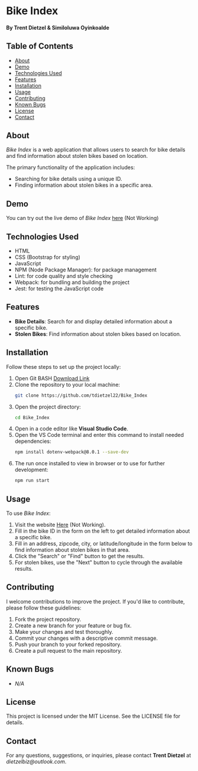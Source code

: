 # Bike Index

#### By Trent Dietzel & Similoluwa Oyinkoalde

## Table of Contents
- [About](#about)
- [Demo](#demo)
- [Technologies Used](#technologies-used)
- [Features](#features)
- [Installation](#installation)
- [Usage](#usage)
- [Contributing](#contributing)
- [Known Bugs](#known-bugs)
- [License](#license)
- [Contact](#contact)

## About
*Bike Index* is a web application that allows users to search for bike details and find information about stolen bikes based on location.

The primary functionality of the application includes:
- Searching for bike details using a unique ID.
- Finding information about stolen bikes in a specific area.

## Demo
You can try out the live demo of *Bike Index* [here](https://your-username.github.io/your-project-name/) (Not Working)

## Technologies Used
- HTML
- CSS (Bootstrap for styling)
- JavaScript
- NPM (Node Package Manager): for package management
- Lint: for code quality and style checking
- Webpack: for bundling and building the project
- Jest: for testing the JavaScript code

## Features
- **Bike Details**: Search for and display detailed information about a specific bike.
- **Stolen Bikes**: Find information about stolen bikes based on location.

## Installation

Follow these steps to set up the project locally:
1. Open Git BASH [Download Link](https://gitforwindows.org/)
2. Clone the repository to your local machine:
   ```bash
   git clone https://github.com/tdietzel22/Bike_Index
   ```
3. Open the project directory:
   ```bash
   cd Bike_Index
   ```
4. Open in a code editor like __Visual Studio Code__.
5. Open the VS Code terminal and enter this command to install needed dependencies:
   ```bash
   npm install dotenv-webpack@8.0.1 --save-dev
   ```
6. The run once installed to view in browser or to use for further development:
   ```bash
   npm run start
   ```

## Usage

To use *Bike Index*:

1. Visit the website [Here](https://your-username.github.io/your-project-name/) (Not Working).
2. Fill in the bike ID in the form on the left to get detailed information about a specific bike.
3. Fill in an address, zipcode, city, or latitude/longitude in the form below to find information about stolen bikes in that area.
4. Click the "Search" or "Find" button to get the results.
5. For stolen bikes, use the "Next" button to cycle through the available results.

## Contributing

I welcome contributions to improve the project. If you'd like to contribute, please follow these guidelines:
1. Fork the project repository.
2. Create a new branch for your feature or bug fix.
3. Make your changes and test thoroughly.
4. Commit your changes with a descriptive commit message.
5. Push your branch to your forked repository.
6. Create a pull request to the main repository.

## Known Bugs

* _N/A_

## License
This project is licensed under the MIT License. See the LICENSE file for details.

## Contact
For any questions, suggestions, or inquiries, please contact **Trent Dietzel** at _dietzelbiz@outlook.com_.
